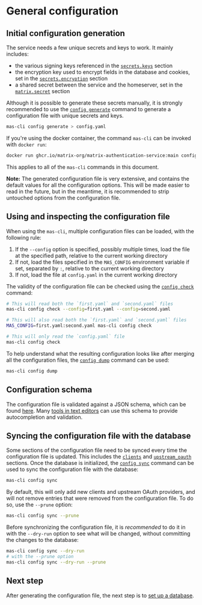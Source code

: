 # General configuration

## Initial configuration generation

The service needs a few unique secrets and keys to work.
It mainly includes:

 - the various signing keys referenced in the [`secrets.keys`](../usage/configuration.md#secrets) section
 - the encryption key used to encrypt fields in the database and cookies, set in the [`secrets.encryption`](../usage/configuration.md#secrets) section
 - a shared secret between the service and the homeserver, set in the [`matrix.secret`](../usage/configuration.md#matrix) section

Although it is possible to generate these secrets manually, it is strongly recommended to use the [`config generate`](../usage/cli/config.md#config-generate) command to generate a configuration file with unique secrets and keys.

```sh
mas-cli config generate > config.yaml
```

If you're using the docker container, the command `mas-cli` can be invoked with `docker run`:

```sh
docker run ghcr.io/matrix-org/matrix-authentication-service:main config generate > config.yaml
```

This applies to all of the `mas-cli` commands in this document.

**Note:** The generated configuration file is very extensive, and contains the default values for all the configuration options.
This will be made easier to read in the future, but in the meantime, it is recommended to strip untouched options from the configuration file.

## Using and inspecting the configuration file

When using the `mas-cli`, multiple configuration files can be loaded, with the following rule:

1. If the `--config` option is specified, possibly multiple times, load the file at the specified path, relative to the current working directory
2. If not, load the files specified in the `MAS_CONFIG` environment variable if set, separated by `:`, relative to the current working directory
3. If not, load the file at `config.yaml` in the current working directory

The validity of the configuration file can be checked using the [`config check`](../usage/cli/config.md#config-check) command:

```sh
# This will read both the `first.yaml` and `second.yaml` files
mas-cli config check --config=first.yaml --config=second.yaml

# This will also read both the `first.yaml` and `second.yaml` files
MAS_CONFIG=first.yaml:second.yaml mas-cli config check

# This will only read the `config.yaml` file
mas-cli config check
```

To help understand what the resulting configuration looks like after merging all the configuration files, the [`config dump`](../usage/cli/config.md#config-dump) command can be used:

```sh
mas-cli config dump
```

## Configuration schema

The configuration file is validated against a JSON schema, which can be found [here](../config.schema.json).
Many [tools in text editors](https://json-schema.org/implementations.html#editors) can use this schema to provide autocompletion and validation.

## Syncing the configuration file with the database

Some sections of the configuration file need to be synced every time the configuration file is updated.
This includes the [`clients`](../usage/configuration.md#clients) and [`upstream_oauth`](../usage/configuration.md#upstream-oauth) sections.
Once the database is initialized, the [`config sync`](../usage/cli/config.md#config-sync---prune---dry-run) command can be used to sync the configuration file with the database:

```sh
mas-cli config sync
```

By default, this will only add new clients and upstream OAuth providers, and will not remove entries that were removed from the configuration file.
To do so, use the `--prune` option:

```sh
mas-cli config sync --prune
```

Before synchronizing the configuration file, it is *recommended* to do it in with the `--dry-run` option to see what will be changed, without committing the changes to the database:

```sh
mas-cli config sync --dry-run
# with the --prune option
mas-cli config sync --dry-run --prune
```

## Next step

After generating the configuration file, the next step is to [set up a database](./database.md).
